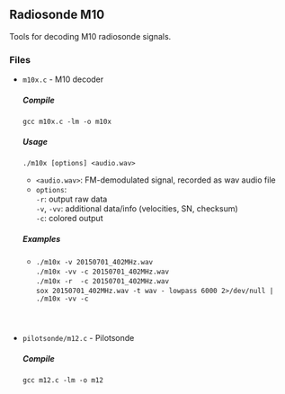 
## Radiosonde M10

Tools for decoding M10 radiosonde signals.

### Files

* `m10x.c` - M10 decoder

  ##### Compile
  `gcc m10x.c -lm -o m10x`

  ##### Usage
  `./m10x [options] <audio.wav>` <br />
  * `<audio.wav>`: FM-demodulated signal, recorded as wav audio file <br />
  * `options`: <br />
     `-r`: output raw data <br />
     `-v`, `-vv`: additional data/info (velocities, SN, checksum) <br />
     `-c`: colored output <br />


  ##### Examples
  * `./m10x -v 20150701_402MHz.wav` <br />
    `./m10x -vv -c 20150701_402MHz.wav` <br />
    `./m10x -r  -c 20150701_402MHz.wav` <br />
    `sox 20150701_402MHz.wav -t wav - lowpass 6000 2>/dev/null | ./m10x -vv -c` <br />

 #####
   <br />


* `pilotsonde/m12.c` - Pilotsonde

  ##### Compile
  `gcc m12.c -lm -o m12`

